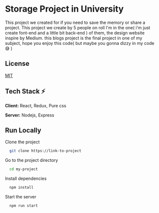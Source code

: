 
# Storage Project in University

This project we created for if you need to save the memory or share a project. This project we create by 5 people on roll l'm in the one( i'm just create font-end and a little bit back-end ) of them, the design website inspire by Medium. this blogs project is
the final project in one of my subject, hope you enjoy this code( but maybe you gonna dizzy in my code 😅 )


## License

[MIT](https://choosealicense.com/licenses/mit/)


## Tech Stack  ⚡

**Client:** React, Redux, Pure css

**Server:** Nodejs, Express


## Run Locally

Clone the project

```bash
  git clone https://link-to-project
```

Go to the project directory

```bash
  cd my-project
```

Install dependencies

```bash
  npm install
```

Start the server

```bash
  npm run start
```

